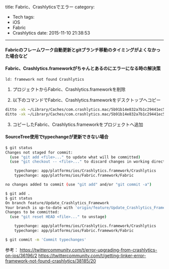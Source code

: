 title: Fabric、Crashlyticsでエラー
category:
  - Tech
tags:
  - iOS
  - Fabric
  - Crashlytics
date: 2015-11-10 21:38:53
---
#### Fabricのフレームワーク自動更新とgitブランチ移動のタイミングがよくなかった場合など
#### Fabric、Crashlytics.frameworkがちゃんとあるのにエラーになる時の解決策
`ld: framework not found Crashlytics`

1. プロジェクトからFabric、Crashlytics.frameworkを削除

2. 以下のコマンドでFabric、Crashlytics.frameworkをデスクトップへコピー
```Bash
ditto -xk ~/Library/Caches/com.crashlytics.mac/5b91b14e832a7b1c29441ec5ba109810/sdks/ios/com.twitter.crashlytics.ios-default.zip ~/Desktop/﻿
ditto -xk ~/Library/Caches/com.crashlytics.mac/5b91b14e832a7b1c29441ec5ba109810/sdks/ios/io.fabric.sdk.ios-default.zip ~/Desktop/
```

3. コピーしたFabric、Crashlytics.frameworkをプロジェクトへ追加

#### SourceTree使用でtypechangeが更新できない場合

```Bash
$ git status
Changes not staged for commit:
  (use "git add <file>..." to update what will be committed)
  (use "git checkout -- <file>..." to discard changes in working directory)

	typechange: app/platforms/ios/Crashlytics.framework/Crashlytics
	typechange: app/platforms/ios/Fabric.framework/Fabric

no changes added to commit (use "git add" and/or "git commit -a")

$ git add .
$ git status
On branch feature/Update_Crashlytics_Framework
Your branch is up-to-date with 'origin/feature/Update_Crashlytics_Framework'.
Changes to be committed:
  (use "git reset HEAD <file>..." to unstage)

	typechange: app/platforms/ios/Crashlytics.framework/Crashlytics
	typechange: app/platforms/ios/Fabric.framework/Fabric

$ git commit -m 'Commit typechanges'
```


参考：
https://twittercommunity.com/t/error-upgrading-from-crashlytics-on-ios/36196/2
https://twittercommunity.com/t/getting-linker-error-framework-not-found-crashlytics/38185/20